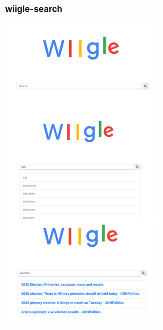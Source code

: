 # wiigle-search
![home_page](imgs/wiigle.png)
![suggestion page](imgs/wiigle_suggestion.png) <!-- .element height="40%" width="40%" -->
![suggestion page](imgs/wiigle_results.png) <!-- .element height="30%" width="30%" -->


